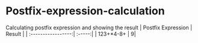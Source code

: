 # Postfix-expression-calculation
Calculating postfix expression and showing the result
| Postfix Expression | Result |
| :-----------------:| :-----:|
|    123+*4-8+       |       9|   
